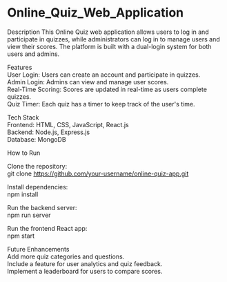 # Online_Quiz_Web_Application  

Description
This Online Quiz web application allows users to log in and participate in quizzes, while administrators can log in to manage users and view their scores. The platform is built with a dual-login system for both users and admins.  
  
Features  
User Login: Users can create an account and participate in quizzes.  
Admin Login: Admins can view and manage user scores.  
Real-Time Scoring: Scores are updated in real-time as users complete quizzes.  
Quiz Timer: Each quiz has a timer to keep track of the user's time.  
  
Tech Stack  
Frontend: HTML, CSS, JavaScript, React.js  
Backend: Node.js, Express.js  
Database: MongoDB  
  
How to Run  
  
Clone the repository:  
git clone https://github.com/your-username/online-quiz-app.git  
  
Install dependencies:  
npm install  
  
Run the backend server:  
npm run server  
  
Run the frontend React app:  
npm start  
  
Future Enhancements  
Add more quiz categories and questions.  
Include a feature for user analytics and quiz feedback.  
Implement a leaderboard for users to compare scores.
